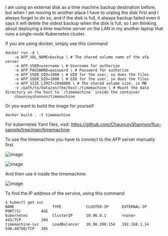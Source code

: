 I am using an external disk as a time machine backup destination before, but when I am moving to another place I have to unplug the disk first and I always forget to do so, and if the disk is full, it always backup failed even it says it will delete the oldest backup when the disk is full, so I am thinking about deploying a time machine server on the LAN in my another laptop that runs a single-node Kubernetes cluster.

If you are using docker, simply use this command 

```
docker run -d \
	-e AFP_VOL_NAME=backup \ # The shared volume name of the afp server
	-e AFP_USER=username \ # Username for authorize  
	-e AFP_PASSWORD=password \ # Password for authorize 
	-e AFP_USER_UID=1000 \ # UID for the user, so does the files 
	-e AFP_USER_GID=1000 \ # GID for the user, so does the files 
	-e AFP_SIZE_LIMIT=2048000 \ # The shared volume size, in MB
	-v /path/to/data/on/the/host:/timemachine \ # Mount the data directory on the host to `/timemachine` inside the container 
	chaunceyshannon/timemachine
```

Or you want to build the image for yourself 

```
docker build . -t timemachine 
```

For kubernetes Yaml files, visit: https://github.com/ChaunceyShannon/flux-sample/tree/main/timemachine

To use the timemachine you have to connect to the AFP server manually first

![image](https://user-images.githubusercontent.com/87258078/148397539-10cb4b75-0d00-4bcf-add9-7981bfca10f1.png)

![image](https://user-images.githubusercontent.com/87258078/148397781-42a163a0-a02b-46e8-a6a5-fcd6eacb82d5.png)

And then use it inside the timemachine 

![image](https://user-images.githubusercontent.com/87258078/148397935-bc01ed86-1afe-48d5-a001-338898daf20b.png)

To find the IP address of the service, using this command 

```
$ kubectl get svc                                                                           
NAME                 TYPE           CLUSTER-IP      EXTERNAL-IP    PORT(S)         AGE
kubernetes           ClusterIP      10.96.0.1       <none>         443/TCP         20d
timemachine-svc      LoadBalancer   10.98.200.154   192.168.1.14   548:40790/TCP   26h
```


